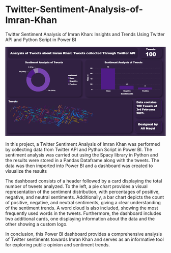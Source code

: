# Twitter-Sentiment-Analysis-of-Imran-Khan
Twitter Sentiment Analysis of Imran Khan: Insights and Trends Using Twitter API and Python Script in Power BI 

<img src="https://github.com/AliNaqvi110/Twitter-Sentiment-Analysis-of-Imran-Khan/blob/main/Imran_Khan_Analysis_on_Twitter.PNG">

<p>In this project, a Twitter Sentiment Analysis of Imran Khan was performed by collecting data from Twitter API and Python Script in Power BI. The sentiment analysis was carried out using the Spacy library in Python and the results were stored in a Pandas Dataframe along with the tweets. The data was then imported into Power BI and a dashboard was created to visualize the results</p>

<p>The dashboard consists of a header followed by a card displaying the total number of tweets analyzed. To the left, a pie chart provides a visual representation of the sentiment distribution, with percentages of positive, negative, and neutral sentiments. Additionally, a bar chart depicts the count of positive, negative, and neutral sentiments, giving a clear understanding of the sentiment trends. A word cloud is also included, showing the most frequently used words in the tweets. Furthermore, the dashboard includes two additional cards, one displaying information about the data and the other showing a custom logo.</p>

<p>In conclusion, this Power BI dashboard provides a comprehensive analysis of Twitter sentiments towards Imran Khan and serves as an informative tool for exploring public opinion and sentiment trends.</p>
